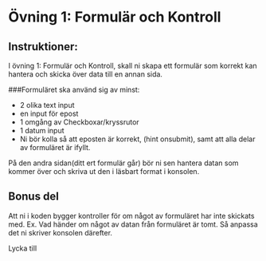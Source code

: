# Övning 1: Formulär och Kontroll

## Instruktioner:
I övning 1: Formulär och Kontroll,  skall ni skapa ett formulär som korrekt kan hantera och skicka över data till en annan sida.

###Formuläret ska använd sig av minst:
- 2 olika text input
- en input för epost
- 1 omgång av Checkboxar/kryssrutor
- 1 datum input
- Ni bör kolla så att eposten är korrekt, (hint onsubmit), samt att alla delar av formuläret är ifyllt.

På den andra sidan(ditt ert formulär går) bör ni sen hantera datan som kommer över och skriva ut den i läsbart format i konsolen.
## Bonus del
Att ni i koden bygger kontroller för om något av formuläret har inte skickats med.
Ex. Vad händer om något av datan från formuläret är tomt.
Så anpassa det ni skriver konsolen därefter. 

Lycka till
